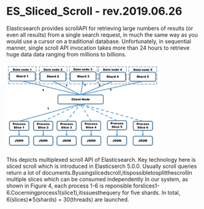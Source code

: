 # ES_Sliced_Scroll - rev.2019.06.26

Elasticsearch provides scrollAPI for retrieving large numbers of results (or even all results) from a single search request, in much the same way as you would use a cursor on a traditional database. Unfortunately, in sequential manner, single scroll API invocation takes more than 24 hours to retrieve huge data data ranging from millions to billions.

<img src="scrollAPI.jpg" width=80%>

This depicts multiplexed scroll API of Elasticsearch. Key technology here is sliced scroll which is introduced in Elasticserch 5.0.0. Usually scroll queries return a lot of documents.Byusingslicedscroll,itispossibletosplitthescrollin multiple slices which can be consumed independently In our system, as shown in Figure 4, each process 1-6 is reponsible forslices1-6.Cocerningprocess1(slice1),itissuesthequery for ﬁve shards. In total, 6(slices)∗5(shards) = 30(threads) are launched.
